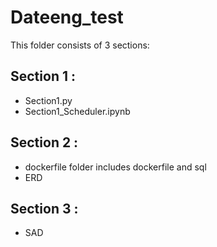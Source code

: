 # Dateeng_test
This folder consists of 3 sections:
## Section 1 :  
- Section1.py   
- Section1_Scheduler.ipynb   
## Section 2 :  
- dockerfile folder includes dockerfile and sql   
- ERD  
## Section 3 :  
- SAD
